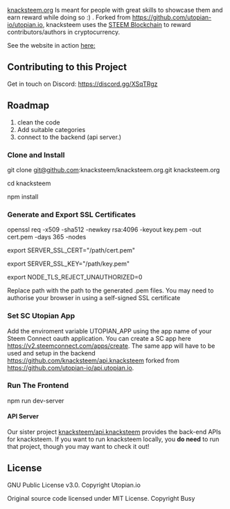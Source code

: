 [knacksteem.org](http://knacksteem.org) Is meant for people with great skills to showcase them and earn reward while doing so :) . 
Forked from https://github.com/utopian-io/utopian.io, knacksteem uses the [STEEM Blockchain](https://steem.io) to reward contributors/authors in cryptocurrency.

See the website in action [here:](http://knacsteem.org)
  
## Contributing to this Project
Get in touch on Discord: https://discord.gg/XSqTRgz

## Roadmap
1. clean the code
2. Add suitable categories
3. connect to the backend (api server.)

### Clone and Install
git clone git@github.com:knacksteem/knacksteem.org.git knacksteem.org

cd knacksteem

npm install

### Generate and Export SSL Certificates
openssl req -x509 -sha512 -newkey rsa:4096 -keyout key.pem -out cert.pem -days 365 -nodes

export SERVER_SSL_CERT="/path/cert.pem"

export SERVER_SSL_KEY="/path/key.pem"

export NODE_TLS_REJECT_UNAUTHORIZED=0

Replace path with the path to the generated .pem files.
You may need to authorise your browser in using a self-signed SSL certificate


### Set SC Utopian App
Add the enviroment variable UTOPIAN_APP using the app name of your Steem Connect oauth application. You can create a SC app here https://v2.steemconnect.com/apps/create. The same app will have to be used and setup in the backend https://github.com/knacksteem/api.knacksteem forked from https://github.com/utopian-io/api.utopian.io.

### Run The Frontend
npm run dev-server


#### API Server
Our sister project [knacksteem/api.knacksteem](https://github.com/knacksteem/api.knacksteem) provides the back-end APIs for knacksteem. If you want to run knacksteem locally, you **do need**  to run that project, though you may want to check it out!


## License
GNU Public License v3.0. Copyright Utopian.io

Original source code licensed under MIT License. Copyright Busy 
